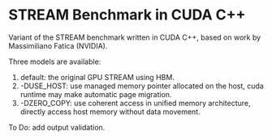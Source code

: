 STREAM Benchmark in CUDA C++
===========

Variant of the STREAM benchmark written in CUDA C++, based on work by Massimiliano Fatica (NVIDIA).

Three models are available: 
1) default: the original GPU STREAM using HBM. 
2) -DUSE_HOST:  use managed memory pointer allocated on the host, cuda runtime may make automatic page migration.
3) -DZERO_COPY: use coherent access in unified memory architecture, directly access host memory without data movement. 

To Do: 
add output validation. 
